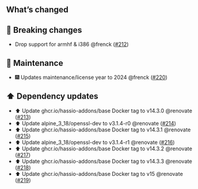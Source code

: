 ## What’s changed

## 🚨 Breaking changes

- Drop support for armhf & i386 @frenck ([#212](https://github.com/hassio-addons/addon-zerotier/pull/212))

## 🧰 Maintenance

- 🎆 Updates maintenance/license year to 2024 @frenck ([#220](https://github.com/hassio-addons/addon-zerotier/pull/220))

## ⬆️ Dependency updates

- ⬆️ Update ghcr.io/hassio-addons/base Docker tag to v14.3.0 @renovate ([#213](https://github.com/hassio-addons/addon-zerotier/pull/213))
- ⬆️ Update alpine_3_18/openssl-dev to v3.1.4-r0 @renovate ([#214](https://github.com/hassio-addons/addon-zerotier/pull/214))
- ⬆️ Update ghcr.io/hassio-addons/base Docker tag to v14.3.1 @renovate ([#215](https://github.com/hassio-addons/addon-zerotier/pull/215))
- ⬆️ Update alpine_3_18/openssl-dev to v3.1.4-r1 @renovate ([#216](https://github.com/hassio-addons/addon-zerotier/pull/216))
- ⬆️ Update ghcr.io/hassio-addons/base Docker tag to v14.3.2 @renovate ([#217](https://github.com/hassio-addons/addon-zerotier/pull/217))
- ⬆️ Update ghcr.io/hassio-addons/base Docker tag to v14.3.3 @renovate ([#218](https://github.com/hassio-addons/addon-zerotier/pull/218))
- ⬆️ Update ghcr.io/hassio-addons/base Docker tag to v15 @renovate ([#219](https://github.com/hassio-addons/addon-zerotier/pull/219))
